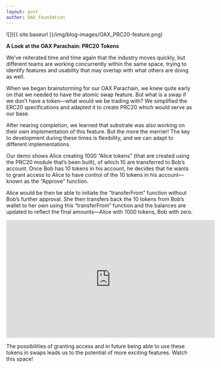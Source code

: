 ```yaml
---
layout: post
author: OAX Foundation
---
```


![]({{ site.baseurl }}/img/blog-images/OAX_PRC20-feature.png)

<b>A Look at the OAX Parachain: PRC20 Tokens</b>We’ve reiterated time and time again that the industry moves quickly, but different teams are working concurrently within the same space, trying to identify features and usability that may overlap with what others are doing as well.When we began brainstorming for our OAX Parachain, we knew quite early on that we needed to have the atomic swap feature. But what is a swap if we don’t have a token—what would we be trading with? We simplified the ERC20 specifications and adapted it to create PRC20 which would serve as our base.After nearing completion, we learned that substrate was also working on their own implementation of this feature. But the more the merrier! The key to development during these times is flexibility, and we can adapt to different implementations. Our demo shows Alice creating 1000 “Alice tokens” (that are created using the PRC20 module that’s been built), of which 10 are transferred to Bob’s account. Once Bob has 10 tokens in his account, he decides that he wants to grant access to Alice to have control of the 10 tokens in his account—known as the “Approve” function. Alice would be then be able to initiate the “transferFrom” function without Bob’s further approval. She then transfers back the 10 tokens from Bob’s wallet to her own using this “transferFrom” function and the balances are updated to reflect the final amounts—Alice with 1000 tokens, Bob with zero.<iframe width="560" height="315" src="https://www.youtube.com/embed/FbIv2ioKPrQ" frameborder="0" allow="accelerometer; autoplay; encrypted-media; gyroscope; picture-in-picture" allowfullscreen></iframe>The possibilities of granting access and in future being able to use these tokens in swaps leads us to the potential of more exciting features. Watch this space!